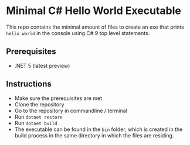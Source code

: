 # Minimal C# Hello World Executable
This repo contains the minimal amount of files to create an exe that prints `hello world` in the console using C# 9 top level statements.

## Prerequisites
- .NET 5 (latest preview)

## Instructions
- Make sure the prerequisites are met
- Clone the repository
- Go to the repository in commandline / terminal
- Run `dotnet restore`
- Run `dotnet build`
- The executable can be found in the `bin` folder, which is created in the build process in the same directory in which the files are residing. 
